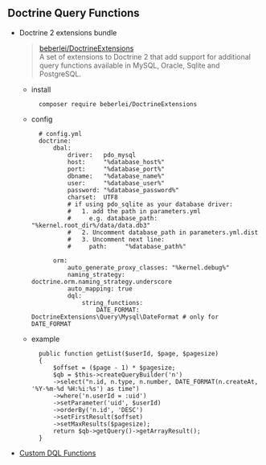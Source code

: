 ## Doctrine Query Functions
- Doctrine 2 extensions bundle
	> [beberlei/DoctrineExtensions](https://github.com/beberlei/DoctrineExtensions)  
	> A set of extensions to Doctrine 2 that add support for additional query functions available in MySQL, Oracle, Sqlite and PostgreSQL.
	
	- install
	
			composer require beberlei/DoctrineExtensions
	- config
	
			# config.yml
			doctrine:
			    dbal:
			        driver:   pdo_mysql
			        host:     "%database_host%"
			        port:     "%database_port%"
			        dbname:   "%database_name%"
			        user:     "%database_user%"
			        password: "%database_password%"
			        charset:  UTF8
			        # if using pdo_sqlite as your database driver:
			        #   1. add the path in parameters.yml
			        #     e.g. database_path: "%kernel.root_dir%/data/data.db3"
			        #   2. Uncomment database_path in parameters.yml.dist
			        #   3. Uncomment next line:
			        #     path:     "%database_path%"
			
			    orm:
			        auto_generate_proxy_classes: "%kernel.debug%"
			        naming_strategy: doctrine.orm.naming_strategy.underscore
			        auto_mapping: true
			        dql:
			            string_functions:
			                DATE_FORMAT: DoctrineExtensions\Query\Mysql\DateFormat # only for DATE_FORMAT
	- example
	
			public function getList($userId, $page, $pagesize)
		    {
		        $offset = ($page - 1) * $pagesize;
		        $qb = $this->createQueryBuilder('n')
		        ->select("n.id, n.type, n.number, DATE_FORMAT(n.createAt, '%Y-%m-%d %H:%i:%s') as time")
		        ->where('n.userId = :uid')
		        ->setParameter('uid', $userId)
		        ->orderBy('n.id', 'DESC')
		        ->setFirstResult($offset)
		        ->setMaxResults($pagesize);
		        return $qb->getQuery()->getArrayResult();
		    }
- [Custom DQL Functions](CustomDQLFunctions.md)
